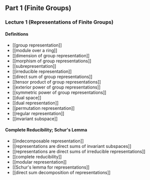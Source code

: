## Part 1 (Finite Groups)
### Lecture 1 (Representations of Finite Groups)
#### Definitions
- [[group representation]]
- [[module over a ring]]
- [[dimension of group representation]]
- [[morphism of group representations]]
- [[subrepresentation]]
- [[irreducible representation]]
- [[direct sum of group representations]]
- [[tensor product of group representations]]
- [[exterior power of group representations]]
- [[symmetric power of group representations]]
- [[dual space]]
- [[dual representation]]
- [[permutation representation]]
- [[regular representation]]
- [[invariant subspace]]
#### Complete Reducibility; Schur's Lemma
- [[indecomposable representation]]
- [[representations are direct sums of invariant subspaces]]
- [[representations are direct sums of irreducible representations]]
- [[complete reducibility]]
- [[modular representation]]
- [[Schur's lemma for representations]]
- [[direct sum decomposition of representations]]